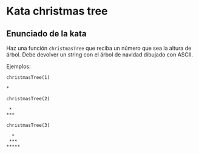 # Kata christmas tree

## Enunciado de la kata

Haz una función `christmasTree` que reciba un número que sea la altura de árbol. Debe devolver un string con el árbol de navidad dibujado con ASCII.

Ejemplos:

`christmasTree(1)`

```
*
```

`christmasTree(2)`

```
 *
***
```

`christmasTree(3)`

```
  *
 ***
*****
```
